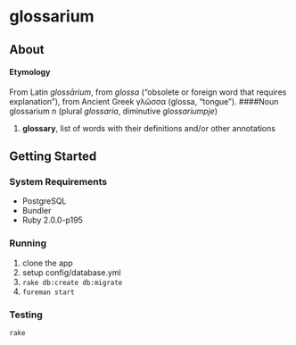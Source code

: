 glossarium
==========
## About
#### Etymology
From Latin *glossārium*, from *glossa* (“obsolete or foreign word that requires explanation”), from Ancient Greek γλῶσσα (glossa, “tongue”).
####Noun
glossarium n (plural *glossaria*, diminutive *glossariumpje*)

1. **glossary**, list of words with their definitions and/or other annotations

## Getting Started
### System Requirements
* PostgreSQL
* Bundler
* Ruby 2.0.0-p195

### Running

1. clone the app
2. setup config/database.yml
3. `rake db:create db:migrate`
4. `foreman start`

### Testing
    rake
   